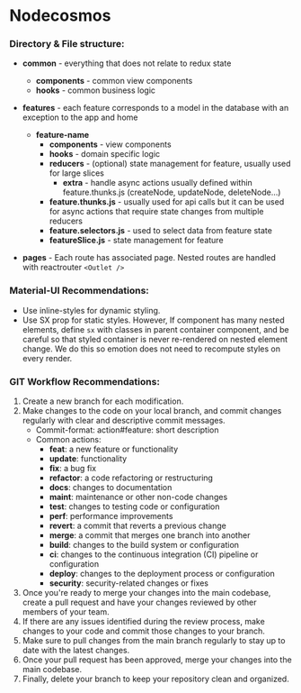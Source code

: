 # Nodecosmos

### Directory & File structure: 
*  **common** - everything that does not relate to redux state
   * **components** - common view components
   * **hooks** - common business logic

*  **features** - each feature corresponds to a model in the database with an exception to the app and home
   * **feature-name**
       *  **components** - view components
       *  **hooks** - domain specific logic
       *  **reducers** - (optional) state management for feature, usually used for large slices
          * **extra** - handle async actions usually defined within feature.thunks.js (createNode, updateNode, deleteNode...)
       *  **feature.thunks.js** - usually used for api calls but it can be used for async actions that require state changes from multiple reducers
       *  **feature.selectors.js** - used to select data from feature state
       *  **featureSlice.js** - state management for feature
*  **pages** - Each route has associated page. Nested routes are handled with reactrouter `<Outlet />`

### Material-UI Recommendations:

* Use inline-styles for dynamic styling.
* Use SX prop for static styles. However, If component has many nested elements, define `sx` 
with classes in parent container component, and be careful so that styled container is never re-rendered 
on nested element change. We do this so emotion does not need to recompute styles on every render.


### GIT Workflow Recommendations:

1) Create a new branch for each modification.
2) Make changes to the code on your local branch, and commit changes regularly with clear and descriptive commit messages.
   * Commit-format: action#feature: short description
   * Common actions:
     * **feat**: a new feature or functionality
     * **update**: functionality
     * **fix**: a bug fix
     * **refactor**: a code refactoring or restructuring
     * **docs**: changes to documentation
     * **maint**: maintenance or other non-code changes
     * **test**: changes to testing code or configuration
     * **perf**: performance improvements
     * **revert**: a commit that reverts a previous change
     * **merge**: a commit that merges one branch into another
     * **build**: changes to the build system or configuration
     * **ci**: changes to the continuous integration (CI) pipeline or configuration
     * **deploy**: changes to the deployment process or configuration
     * **security**: security-related changes or fixes
3) Once you're ready to merge your changes into the main codebase, create a pull request and have your changes reviewed by other members of your team.
4) If there are any issues identified during the review process, make changes to your code and commit those changes to your branch.
5) Make sure to pull changes from the main branch regularly to stay up to date with the latest changes.
6) Once your pull request has been approved, merge your changes into the main codebase.
7) Finally, delete your branch to keep your repository clean and organized.

